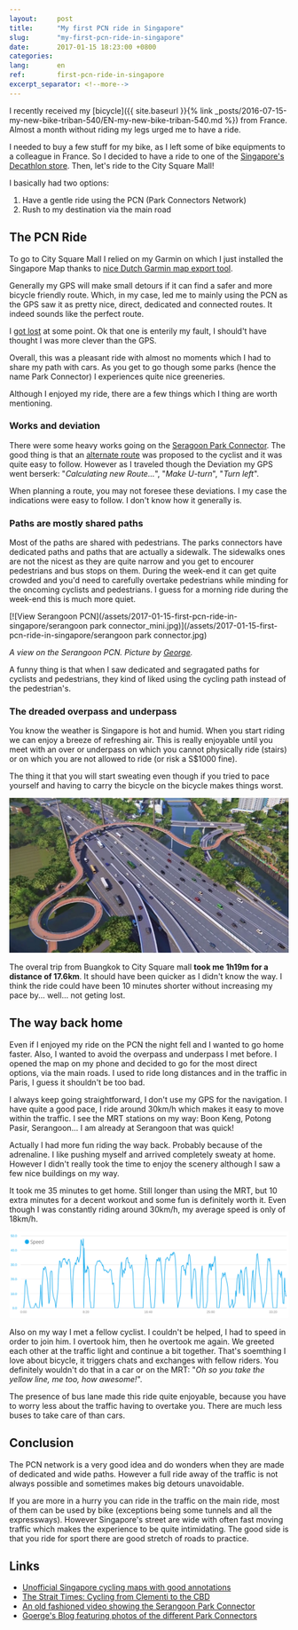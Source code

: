 ```yaml
---
layout:     post
title:      "My first PCN ride in Singapore"
slug:       "my-first-pcn-ride-in-singapore"
date:       2017-01-15 18:23:00 +0800
categories:
lang:       en
ref:        first-pcn-ride-in-singapore
excerpt_separator: <!--more-->
---
```


I recently received my 
 [bicycle]({{ site.baseurl }}{% link _posts/2016-07-15-my-new-bike-triban-540/EN-my-new-bike-triban-540.md %})
 from France. Almost a month without riding my legs urged me to have a ride. 
 
I needed to buy a few stuff for my bike, as I left some of bike equipments to a colleague in France.  So I decided to have a ride to one of the [Singapore's Decathlon store](https://www.decathlon.sg/content/465_store-locations). Then, let's ride to the City Square Mall!

<!--more-->
 
I basically had two options: 

1. Have a gentle ride using the PCN (Park Connectors Network)
2. Rush to my destination via the main road
 
## The PCN Ride

To go to City Square Mall I relied on my Garmin on which I just installed the Singapore Map thanks to [nice Dutch Garmin map export tool](http://garmin.openstreetmap.nl). 

Generally my GPS will make small detours if it can find a safer and more bicycle friendly route. Which, in my case, led me to mainly using the PCN as the GPS saw it as pretty nice, direct, dedicated and connected routes. It indeed sounds like the perfect route.

I [got lost](/assets/2017-01-15-first-pcn-ride-in-singapore/deviation-got-lost-serangoon-pcn.png) at some point. Ok that one is enterily my fault, I should't have thought I was more clever than the GPS.

Overall, this was a pleasant ride with almost no moments which I had to share my path with cars. As you get to go though some parks (hence the name Park Connector) I experiences quite nice greeneries.

Although I enjoyed my ride, there are a few things which I thing are worth mentioning. 

### Works and deviation

There were some heavy works going on the [Seragoon Park Connector](https://www.nparks.gov.sg/gardens-parks-and-nature/park-connector-network/sungei-serangoon-pc). 
The good thing is that an [alternate route](/assets/2017-01-15-first-pcn-ride-in-singapore/deviation-got-lost-serangoon-pcn.png) was proposed to the cyclist and it was quite easy to follow. 
However as I traveled though the Deviation my GPS went berserk: "*Calculating new Route...*", "*Make U-turn*", "*Turn left*". 

When planning a route, you may not foresee these deviations. 
I my case the indications were easy to follow. 
I don't know how it generally is.

### Paths are mostly shared paths

Most of the paths are shared with pedestrians. 
The parks connectors have dedicated paths and paths that are actually a sidewalk. The sidewalks ones are not the nicest as they are quite narrow and you get to encourer pedestrians and bus stops on them. 
During the week-end it can get quite crowded and you'd need to carefully overtake pedestrians while minding for the oncoming cyclists and pedestrians. 
I guess for a morning ride during the week-end this is much more quiet.

[![View Serangoon PCN](/assets/2017-01-15-first-pcn-ride-in-singapore/serangoon park connector_mini.jpg)](/assets/2017-01-15-first-pcn-ride-in-singapore/serangoon park connector.jpg)

*A view on the Serangoon PCN. Picture by [George](http://j0035001-2.blogspot.sg/2013/06/singapore-punggol-park-march-2013.html).*


A funny thing is that when I saw dedicated and segragated paths for cyclists and pedestrians, they kind of liked using the cycling path instead of the pedestrian's.

### The dreaded overpass and underpass

You know the weather is Singapore is hot and humid. When you start riding we can enjoy a breeze of refreshing air. 
This is really enjoyable until you meet with an over or underpass on which you cannot physically ride (stairs) or on which you are not allowed to ride (or risk a S$1000 fine).

The thing it that you will start sweating even though if you tried to pace yourself and having to carry the bicycle on the bicycle makes things worst. 

[![A spirale bridge to be build](/assets/2017-01-15-first-pcn-ride-in-singapore/spiral-bridge-pie.jpg)](/assets/2017-01-15-first-pcn-ride-in-singapore/spiral-bridge-pie.jpg)


The overal trip from Buangkok to City Square mall **took me 1h19m for a distance of 17.6km**. 
It should have been quicker as I didn't know the way. 
I think the ride could have been 10 minutes shorter without increasing my pace by... well... not geting lost.

## The way back home

Even if I enjoyed my ride on the PCN the night fell and I wanted to go home faster. 
Also, I wanted to avoid the overpass and underpass I met before. 
I opened the map on my phone and decided to go for the most direct options, via the main roads. 
I used to ride long distances and in the traffic in Paris, I guess it shouldn't be too bad. 

I always keep going straightforward, I don't use my GPS for the navigation. 
I have quite a good pace, I ride around 30km/h which makes it easy to move within the traffic.
I see the MRT stations on my way: Boon Keng, Potong Pasir, Serangoon... I am already at Serangoon that was quick!

Actually I had more fun riding the way back. Probably because of the adrenaline. 
I like pushing myself and arrived completely sweaty at home.
However I didn't really took the time to enjoy the scenery although I saw a few nice buildings on my way.

It took me 35 minutes to get home. Still longer than using the MRT, but 10 extra minutes for a decent workout and some fun is definitely worth it.
Even though I was constantly riding around 30km/h, my average speed is only of 18km/h. 

[![Speed graph between](/assets/2017-01-15-first-pcn-ride-in-singapore/city_square_to_buangkok_speed_graph.png)](/assets/2017-01-15-first-pcn-ride-in-singapore/city_square_to_buangkok_speed_graph.png)

Also on my way I met a fellow cyclist. I couldn't be helped, I had to speed in order to join him. 
I overtook him, then he overtook me again. We greeted each other at the traffic light and continue a bit together. 
That's soemthing I love about bicycle, it triggers chats and exchanges with fellow riders. 
You definitely wouldn't do that in a car or on the MRT: "*Oh so you take the yellow line, me too, how awesome!*". 

The presence of bus lane made this ride quite enjoyable, because you have to worry less about the traffic having to overtake you. 
There are much less buses to take care of than cars.

## Conclusion

The PCN network is a very good idea and do wonders when they are made of dedicated and wide paths. However a full ride away of the traffic is not always possible and sometimes makes big detours unavoidable. 

If you are more in a hurry you can ride in the traffic on the main ride, most of them can be used by bike (exceptions being some tunnels and all the expressways). However Singapore's street are wide with often fast moving traffic which makes the experience to be quite intimidating. The good side is that you ride for sport there are good stretch of roads to practice. 

## Links

* [Unofficial Singapore cycling maps with good annotations](http://jnhiew.blogspot.sg/2014/12/cycling-map-in-singapore.html)
* [The Strait Times: Cycling from Clementi to the CBD](https://www.youtube.com/watch?v=0fr8qgqPkjQ)
* [An old fashioned video showing the Serangoon Park Connector](https://www.youtube.com/watch?v=9ZjpR3tuRYA)
* [Goerge's Blog featuring photos of the different Park Connectors](http://j0035001-2.blogspot.sg)